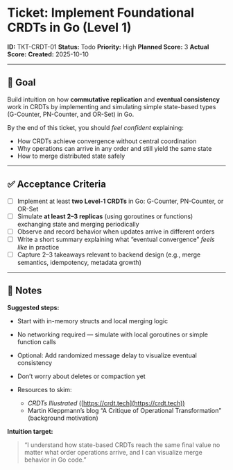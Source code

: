 # Ticket: Implement Foundational CRDTs in Go (Level 1)

**ID:** TKT-CRDT-01
**Status:** Todo
**Priority:** High
**Planned Score:** 3
**Actual Score:** <fill in after completion>
**Created:** 2025-10-10

---

## 🎯 Goal

Build intuition on how **commutative replication** and **eventual consistency** work in CRDTs by implementing and simulating simple state-based types (G-Counter, PN-Counter, and OR-Set) in Go.

By the end of this ticket, you should *feel confident* explaining:

* How CRDTs achieve convergence without central coordination
* Why operations can arrive in any order and still yield the same state
* How to merge distributed state safely

---

## ✅ Acceptance Criteria

* [ ] Implement at least **two Level-1 CRDTs** in Go: G-Counter, PN-Counter, or OR-Set
* [ ] Simulate **at least 2–3 replicas** (using goroutines or functions) exchanging state and merging periodically
* [ ] Observe and record behavior when updates arrive in different orders
* [ ] Write a short summary explaining what “eventual convergence” *feels like* in practice
* [ ] Capture 2–3 takeaways relevant to backend design (e.g., merge semantics, idempotency, metadata growth)

---

## 📝 Notes

**Suggested steps:**

* Start with in-memory structs and local merging logic
* No networking required — simulate with local goroutines or simple function calls
* Optional: Add randomized message delay to visualize eventual consistency
* Don’t worry about deletes or compaction yet
* Resources to skim:

  * *CRDTs Illustrated* ([https://crdt.tech](https://crdt.tech))
  * Martin Kleppmann’s blog “A Critique of Operational Transformation” (background motivation)

**Intuition target:**

> “I understand how state-based CRDTs reach the same final value no matter what order operations arrive, and I can visualize merge behavior in Go code.”

